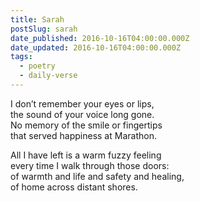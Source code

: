 ```yaml
---
title: Sarah
postSlug: sarah
date_published: 2016-10-16T04:00:00.000Z
date_updated: 2016-10-16T04:00:00.000Z
tags:
  - poetry
  - daily-verse
---
```


I don’t remember your eyes or lips,  
the sound of your voice long gone.  
No memory of the smile or fingertips  
that served happiness at Marathon.

All I have left is a warm fuzzy feeling  
every time I walk through those doors:  
of warmth and life and safety and healing,  
of home across distant shores.
